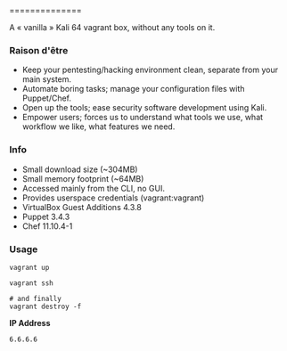 ==============

A « vanilla » Kali 64 vagrant box, without any tools on it.

### Raison d'être
* Keep your pentesting/hacking environment clean, separate from your main system.
* Automate boring tasks; manage your configuration files with Puppet/Chef.
* Open up the tools; ease security software development using Kali. 
* Empower users; forces us to understand what tools we use, what workflow we like, what features we need.

### Info
* Small download size (~304MB) 
* Small memory footprint (~64MB)
* Accessed mainly from the CLI, no GUI.
* Provides userspace credentials (vagrant:vagrant)
* VirtualBox Guest Additions 4.3.8
* Puppet 3.4.3
* Chef 11.10.4-1

### Usage 

    vagrant up

    vagrant ssh

    # and finally 
    vagrant destroy -f

**IP Address**

    6.6.6.6

